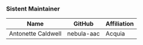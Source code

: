 ### Sistent Maintainer

| Name               | GitHub     | Affiliation |
| ------------------ | ---------- | ----------- |
| Antonette Caldwell | nebula-aac | Acquia      |
